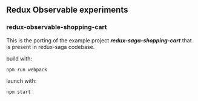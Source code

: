 ## Redux Observable experiments ##

### redux-observable-shopping-cart ###

This is the porting of the example project ***redux-saga-shopping-cart*** that is present in redux-saga codebase.

build with:
    
    npm run webpack
    
launch with:
    
    npm start    
